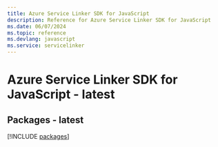 ```yaml
---
title: Azure Service Linker SDK for JavaScript
description: Reference for Azure Service Linker SDK for JavaScript
ms.date: 06/07/2024
ms.topic: reference
ms.devlang: javascript
ms.service: servicelinker
---
```

# Azure Service Linker SDK for JavaScript - latest
## Packages - latest
[!INCLUDE [packages](service-linker-index.md)]